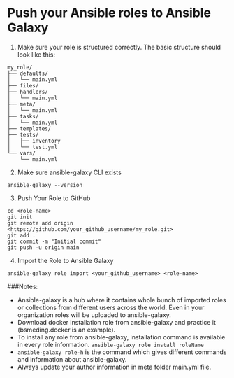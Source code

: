 # Push your Ansible roles to Ansible Galaxy

1. Make sure your role is structured correctly. The basic structure should look like this:

```
my_role/
├── defaults/
│   └── main.yml
├── files/
├── handlers/
│   └── main.yml
├── meta/
│   └── main.yml
├── tasks/
│   └── main.yml
├── templates/
├── tests/
│   ├── inventory
│   └── test.yml
└── vars/
    └── main.yml
```

2. Make sure ansible-galaxy CLI exists

```
ansible-galaxy --version
```

3. Push Your Role to GitHub

```
cd <role-name>
git init
git remote add origin <https://github.com/your_github_username/my_role.git>
git add .
git commit -m "Initial commit"
git push -u origin main
```

4. Import the Role to Ansible Galaxy

```
ansible-galaxy role import <your_github_username> <role-name>
```
###Notes:
- Ansible-galaxy is a hub where it contains whole bunch of imported roles or collections from different users across the world. Even in your organization roles will be uploaded to ansible-galaxy.
- Download docker installation role from ansible-galaxy and practice it (bsmeding.docker is an example).
- To install any role from ansible-galaxy, installation command is available in every role information.
  ```ansible-galaxy role install roleName```
- ```ansible-galaxy role-h``` is the command which gives different commands and information about ansible-galaxy.
- Always update your author information in meta folder main.yml file.
